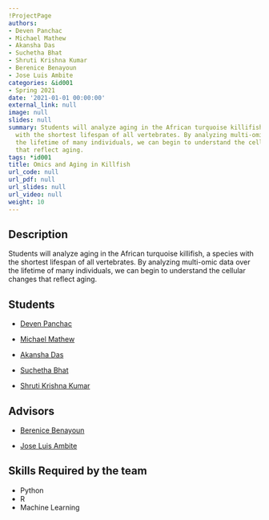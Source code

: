 ```yaml
---
!ProjectPage
authors:
- Deven Panchac
- Michael Mathew
- Akansha Das
- Suchetha Bhat
- Shruti Krishna Kumar
- Berenice Benayoun
- Jose Luis Ambite
categories: &id001
- Spring 2021
date: '2021-01-01 00:00:00'
external_link: null
image: null
slides: null
summary: Students will analyze aging in the African turquoise killifish, a species
  with the shortest lifespan of all vertebrates. By analyzing multi-omic data over
  the lifetime of many individuals, we can begin to understand the cellular changes
  that reflect aging.
tags: *id001
title: Omics and Aging in Killfish
url_code: null
url_pdf: null
url_slides: null
url_video: null
weight: 10
---
```

## Description

Students will analyze aging in the African turquoise killifish, a species with the shortest lifespan of all vertebrates. By analyzing multi-omic data over the lifetime of many individuals, we can begin to understand the cellular changes that reflect aging.





## Students

* [Deven Panchac](../../../author/deven-panchac)

* [Michael Mathew](../../../author/michael-mathew)

* [Akansha Das](../../../author/akansha-das)

* [Suchetha Bhat](../../../author/suchetha-bhat)

* [Shruti Krishna Kumar](../../../author/shruti-krishnakumar)

## Advisors

* [Berenice Benayoun](../../../author/berenice-benayoun)

* [Jose Luis Ambite](../../../author/jose-luisambite)

## Skills Required by the team


* Python
* R
* Machine Learning